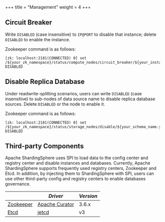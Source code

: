 +++
title = "Management"
weight = 4
+++

## Circuit Breaker

Write `DISABLED` (case insensitive) to `IP@PORT` to disable that instance; delete `DISABLED` to enable the instance.

Zookeeper command is as follows:

```
[zk: localhost:2181(CONNECTED) 0] set /${your_zk_namespace}/status/compute_nodes/circuit_breaker/${your_instance_ip_a}@${your_instance_port_x} DISABLED
```

## Disable Replica Database

Under readwrite-splitting scenarios, users can write `DISABLED` (case insensitive) to sub-nodes of data source name to disable replica database sources. Delete `DISABLED` or the node to enable it.

Zookeeper command is as follows:

```
[zk: localhost:2181(CONNECTED) 0] set /${your_zk_namespace}/status/storage_nodes/disable/${your_schema_name.your_replica_datasource_name} DISABLED
```

## Third-party Components

Apache ShardingSphere uses SPI to load data to the config center and registry center and disable instances and databases.
Currently, Apache ShardingSphere supports frequently used registry centers, Zookeeper and Etcd.
In addition, by injecting them to ShardingSphere with SPI, users can use other third-party config and registry centers to enable databases governance.

|                                            | *Driver*                                     | *Version* |
| ------------------------------------------ | -------------------------------------------- | --------- |
| [Zookeeper](https://zookeeper.apache.org/) | [Apache Curator](http://curator.apache.org/) | 3.6.x     |
| [Etcd](https://etcd.io/)                   | [jetcd](https://github.com/etcd-io/jetcd)    | v3        |
